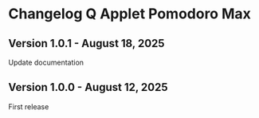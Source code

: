# Changelog Q Applet Pomodoro Max

## Version 1.0.1 - August 18, 2025

Update documentation

## Version 1.0.0 - August 12, 2025

First release
